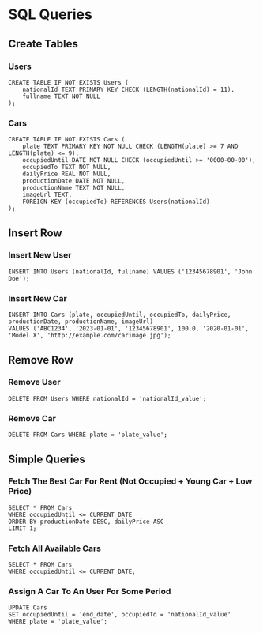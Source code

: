 # SQL Queries

## Create Tables

### Users

```sqlite
CREATE TABLE IF NOT EXISTS Users (
    nationalId TEXT PRIMARY KEY CHECK (LENGTH(nationalId) = 11),
    fullname TEXT NOT NULL
);
```

### Cars

``` sqlite
CREATE TABLE IF NOT EXISTS Cars (
    plate TEXT PRIMARY KEY NOT NULL CHECK (LENGTH(plate) >= 7 AND LENGTH(plate) <= 9),
    occupiedUntil DATE NOT NULL CHECK (occupiedUntil >= '0000-00-00'),
    occupiedTo TEXT NOT NULL,
    dailyPrice REAL NOT NULL,
    productionDate DATE NOT NULL,
    productionName TEXT NOT NULL,
    imageUrl TEXT,
    FOREIGN KEY (occupiedTo) REFERENCES Users(nationalId)
);
```

## Insert Row

### Insert New User

```sqlite
INSERT INTO Users (nationalId, fullname) VALUES ('12345678901', 'John Doe');
```

### Insert New Car

```sqlite
INSERT INTO Cars (plate, occupiedUntil, occupiedTo, dailyPrice, productionDate, productionName, imageUrl) 
VALUES ('ABC1234', '2023-01-01', '12345678901', 100.0, '2020-01-01', 'Model X', 'http://example.com/carimage.jpg');
```

## Remove Row

### Remove User

```sqlite
DELETE FROM Users WHERE nationalId = 'nationalId_value';
```

### Remove Car

```sqlite
DELETE FROM Cars WHERE plate = 'plate_value';
```

## Simple Queries

### Fetch The Best Car For Rent (Not Occupied + Young Car + Low Price)

```sqlite
SELECT * FROM Cars
WHERE occupiedUntil <= CURRENT_DATE
ORDER BY productionDate DESC, dailyPrice ASC
LIMIT 1;
```

### Fetch All Available Cars

```sqlite
SELECT * FROM Cars
WHERE occupiedUntil <= CURRENT_DATE;
```

### Assign A Car To An User For Some Period

```sqlite
UPDATE Cars
SET occupiedUntil = 'end_date', occupiedTo = 'nationalId_value'
WHERE plate = 'plate_value';
```